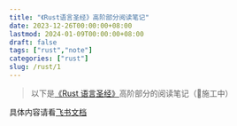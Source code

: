 ```yaml
---
title: "《Rust语言圣经》高阶部分阅读笔记"
date: 2023-12-26T00:00:00+08:00
lastmod: 2024-01-09T00:00:00+08:00
draft: false
tags: ["rust","note"]
categories: ["rust"]
slug: /rust/1
---
```


> 以下是[《Rust 语言圣经》](https://course.rs/advance/intro.html)高阶部分的阅读笔记（👷施工中）

具体内容请看[飞书文档](https://jih9axn4gg.feishu.cn/wiki/ZlBhwo335iZ98jkJz5WcYZU7nIb?from=from_copylink)